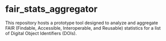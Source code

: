 # fair_stats_aggregator
This repository hosts a prototype tool designed to analyze and aggregate FAIR (Findable, Accessible, Interoperable, and Reusable) statistics for a list of Digital Object Identifiers (DOIs).
